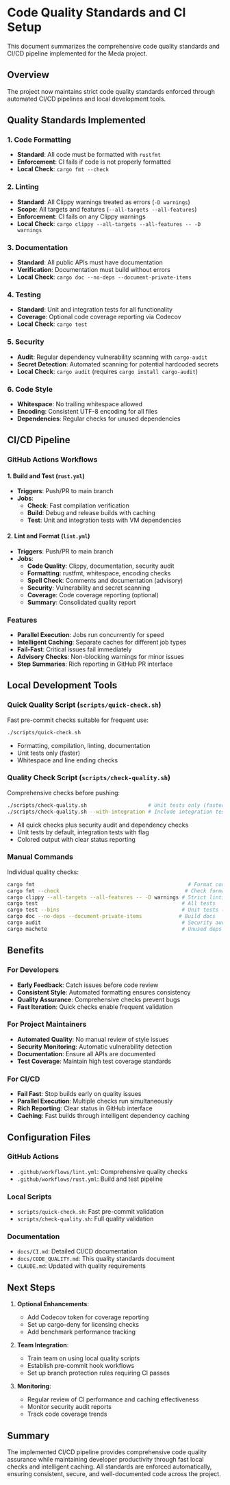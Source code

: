 # Code Quality Standards and CI Setup

This document summarizes the comprehensive code quality standards and CI/CD pipeline implemented for the Meda project.

## Overview

The project now maintains strict code quality standards enforced through automated CI/CD pipelines and local development tools.

## Quality Standards Implemented

### 1. Code Formatting
- **Standard**: All code must be formatted with `rustfmt`
- **Enforcement**: CI fails if code is not properly formatted
- **Local Check**: `cargo fmt --check`

### 2. Linting
- **Standard**: All Clippy warnings treated as errors (`-D warnings`)
- **Scope**: All targets and features (`--all-targets --all-features`)
- **Enforcement**: CI fails on any Clippy warnings
- **Local Check**: `cargo clippy --all-targets --all-features -- -D warnings`

### 3. Documentation
- **Standard**: All public APIs must have documentation
- **Verification**: Documentation must build without errors
- **Local Check**: `cargo doc --no-deps --document-private-items`

### 4. Testing
- **Standard**: Unit and integration tests for all functionality
- **Coverage**: Optional code coverage reporting via Codecov
- **Local Check**: `cargo test`

### 5. Security
- **Audit**: Regular dependency vulnerability scanning with `cargo-audit`
- **Secret Detection**: Automated scanning for potential hardcoded secrets
- **Local Check**: `cargo audit` (requires `cargo install cargo-audit`)

### 6. Code Style
- **Whitespace**: No trailing whitespace allowed
- **Encoding**: Consistent UTF-8 encoding for all files
- **Dependencies**: Regular checks for unused dependencies

## CI/CD Pipeline

### GitHub Actions Workflows

#### 1. Build and Test (`rust.yml`)
- **Triggers**: Push/PR to main branch
- **Jobs**:
  - **Check**: Fast compilation verification
  - **Build**: Debug and release builds with caching
  - **Test**: Unit and integration tests with VM dependencies

#### 2. Lint and Format (`lint.yml`)
- **Triggers**: Push/PR to main branch
- **Jobs**:
  - **Code Quality**: Clippy, documentation, security audit
  - **Formatting**: rustfmt, whitespace, encoding checks
  - **Spell Check**: Comments and documentation (advisory)
  - **Security**: Vulnerability and secret scanning
  - **Coverage**: Code coverage reporting (optional)
  - **Summary**: Consolidated quality report

### Features
- **Parallel Execution**: Jobs run concurrently for speed
- **Intelligent Caching**: Separate caches for different job types
- **Fail-Fast**: Critical issues fail immediately
- **Advisory Checks**: Non-blocking warnings for minor issues
- **Step Summaries**: Rich reporting in GitHub PR interface

## Local Development Tools

### Quick Quality Script (`scripts/quick-check.sh`)
Fast pre-commit checks suitable for frequent use:
```bash
./scripts/quick-check.sh
```
- Formatting, compilation, linting, documentation
- Unit tests only (faster)
- Whitespace and line ending checks

### Quality Check Script (`scripts/check-quality.sh`)
Comprehensive checks before pushing:
```bash
./scripts/check-quality.sh                    # Unit tests only (faster)
./scripts/check-quality.sh --with-integration # Include integration tests
```
- All quick checks plus security audit and dependency checks
- Unit tests by default, integration tests with flag
- Colored output with clear status reporting

### Manual Commands
Individual quality checks:
```bash
cargo fmt                                                  # Format code
cargo fmt --check                                         # Check formatting
cargo clippy --all-targets --all-features -- -D warnings # Strict linting
cargo test                                               # All tests
cargo test --bins                                        # Unit tests (binary crate)
cargo doc --no-deps --document-private-items            # Build docs
cargo audit                                              # Security audit
cargo machete                                            # Unused deps
```

## Benefits

### For Developers
- **Early Feedback**: Catch issues before code review
- **Consistent Style**: Automated formatting ensures consistency
- **Quality Assurance**: Comprehensive checks prevent bugs
- **Fast Iteration**: Quick checks enable frequent validation

### For Project Maintainers
- **Automated Quality**: No manual review of style issues
- **Security Monitoring**: Automatic vulnerability detection
- **Documentation**: Ensure all APIs are documented
- **Test Coverage**: Maintain high test coverage standards

### For CI/CD
- **Fail Fast**: Stop builds early on quality issues
- **Parallel Execution**: Multiple checks run simultaneously
- **Rich Reporting**: Clear status in GitHub interface
- **Caching**: Fast builds through intelligent dependency caching

## Configuration Files

### GitHub Actions
- `.github/workflows/lint.yml`: Comprehensive quality checks
- `.github/workflows/rust.yml`: Build and test pipeline

### Local Scripts
- `scripts/quick-check.sh`: Fast pre-commit validation
- `scripts/check-quality.sh`: Full quality validation

### Documentation
- `docs/CI.md`: Detailed CI/CD documentation
- `docs/CODE_QUALITY.md`: This quality standards document
- `CLAUDE.md`: Updated with quality requirements

## Next Steps

1. **Optional Enhancements**:
   - Add Codecov token for coverage reporting
   - Set up cargo-deny for licensing checks
   - Add benchmark performance tracking

2. **Team Integration**:
   - Train team on using local quality scripts
   - Establish pre-commit hook workflows
   - Set up branch protection rules requiring CI passes

3. **Monitoring**:
   - Regular review of CI performance and caching effectiveness
   - Monitor security audit reports
   - Track code coverage trends

## Summary

The implemented CI/CD pipeline provides comprehensive code quality assurance while maintaining developer productivity through fast local checks and intelligent caching. All standards are enforced automatically, ensuring consistent, secure, and well-documented code across the project.